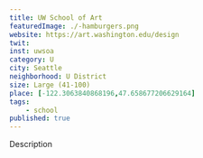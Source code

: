 ```yaml
---
title: UW School of Art
featuredImage: ./-hamburgers.png
website: https://art.washington.edu/design
twit: 
inst: uwsoa
category: U
city: Seattle
neighborhood: U District
size: Large (41-100)
place: [-122.3063840868196,47.658677206629164]
tags:
    - school
published: true
---
```


Description
